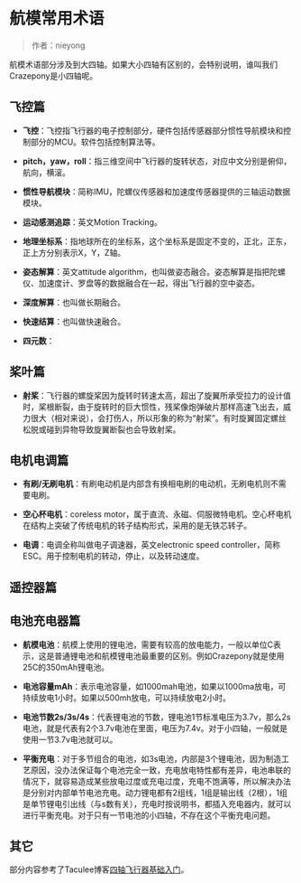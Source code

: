 
#  航模常用术语


> 作者：nieyong

航模术语部分涉及到大四轴。如果大小四轴有区别的，会特别说明，谁叫我们Crazepony是小四轴呢。

## 飞控篇

* **飞控**：飞控指飞行器的电子控制部分，硬件包括传感器部分惯性导航模块和控制部分的MCU。软件包括控制算法等。

* **pitch，yaw，roll**：指三维空间中飞行器的旋转状态，对应中文分别是俯仰，航向，横滚。

* **惯性导航模块**：简称IMU，陀螺仪传感器和加速度传感器提供的三轴运动数据模块。

* **运动感测追踪**：英文Motion Tracking。

* **地理坐标系**：指地球所在的坐标系，这个坐标系是固定不变的，正北，正东，正上方分别表示X，Y，Z轴。

* **姿态解算**：英文attitude algorithm，也叫做姿态融合。姿态解算是指把陀螺仪、加速度计、罗盘等的数据融合在一起，得出飞行器的空中姿态。

* **深度解算**：也叫做长期融合。

* **快速结算**：也叫做快速融合。

* **四元数**：

## 桨叶篇
* **射桨**：飞行器的螺旋桨因为旋转时转速太高，超出了旋翼所承受拉力的设计值时，桨根断裂，由于旋转时的巨大惯性，残桨像炮弹破片那样高速飞出去，威力很大（相对来说），会打伤人，所以形象的称为“射桨”。有时旋翼固定螺丝松脱或碰到异物导致旋翼断裂也会导致射桨。


## 电机电调篇
* **有刷/无刷电机**：有刷电动机是内部含有换相电刷的电动机，无刷电机则不需要电刷。

* **空心杯电机**：coreless motor，属于直流、永磁、伺服微特电机。空心杯电机在结构上突破了传统电机的转子结构形式，采用的是无铁芯转子。

* **电调**：电调全称叫做电子调速器，英文electronic speed controller，简称ESC。用于控制电机的转动，停止，以及转动速度。

## 遥控器篇

## 电池充电器篇
* **航模电池**：航模上使用的锂电池，需要有较高的放电能力，一般以单位C表示，这是普通锂电池和航模锂电池最重要的区别。例如Crazepony就是使用25C的350mAh锂电池。

* **电池容量mAh**：表示电池容量，如1000mah电池，如果以1000ma放电，可持续放电1小时。如果以500mh放电，可以持续放电2小时。

* **电池节数2s/3s/4s**：代表锂电池的节数，锂电池1节标准电压为3.7v，那么2s电池，就是代表有2个3.7v电池在里面，电压为7.4v。对于小四轴，一般就是使用一节3.7v电池就可以。

* **平衡充电**：对于多节组合的电池，如3s电池，内部是3个锂电池，因为制造工艺原因，没办法保证每个电池完全一致，充电放电特性都有差异，电池串联的情况下，就容易造成某些放电过度或充电过度，充电不饱满等，所以解决办法是分别对内部单节电池充电。动力锂电都有2组线，1组是输出线（2根），1组是单节锂电引出线（与s数有关），充电时按说明书，都插入充电器内，就可以进行平衡充电。对于只有一节电池的小四轴，不存在这个平衡充电问题。

## 其它

部分内容参考了Taculee博客[四轴飞行器基础入门](http://www.taculee.com/archives/1006)。
